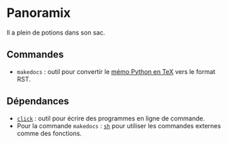# Panoramix

Il a plein de potions dans son sac.

## Commandes

* `makedocs` : outil pour convertir le [mémo Python en TeX](https://github.com/arkelis/memo-python) vers le format RST.

## Dépendances

* [`click`](https://github.com/pallets/click) : outil pour écrire des programmes en ligne de commande.
* Pour la commande `makedocs` : [`sh`](https://github.com/amoffat/sh) pour utiliser les commandes externes
comme des fonctions.
